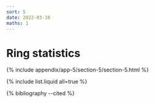 ```yaml
---
sort: 5
date: 2022-03-10
maths: 1
---
```


# Ring statistics


{% include appendix/app-5/section-5/section-5.html %}

{% include list.liquid all=true %}

{% bibliography --cited %}

